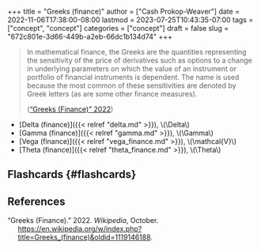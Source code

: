 +++
title = "Greeks (finance)"
author = ["Cash Prokop-Weaver"]
date = 2022-11-06T17:38:00-08:00
lastmod = 2023-07-25T10:43:35-07:00
tags = ["concept", "concept"]
categories = ["concept"]
draft = false
slug = "672c801e-3d66-449b-a2eb-66dc1b134d74"
+++

> In mathematical finance, the Greeks are the quantities representing the sensitivity of the price of derivatives such as options to a change in underlying parameters on which the value of an instrument or portfolio of financial instruments is dependent. The name is used because the most common of these sensitivities are denoted by Greek letters (as are some other finance measures).
>
> (<a href="#citeproc_bib_item_1">“Greeks (Finance)” 2022</a>)

-   [Delta (finance)]({{< relref "delta.md" >}}), \\(\Delta\\)
-   [Gamma (finance)]({{< relref "gamma.md" >}}), \\(\Gamma\\)
-   [Vega (finance)]({{< relref "vega_finance.md" >}}), \\(\mathcal{V}\\)
-   [Theta (finance)]({{< relref "theta_finance.md" >}}), \\(\Theta\\)


## Flashcards {#flashcards}

## References

<style>.csl-entry{text-indent: -1.5em; margin-left: 1.5em;}</style><div class="csl-bib-body">
  <div class="csl-entry"><a id="citeproc_bib_item_1"></a>“Greeks (Finance).” 2022. <i>Wikipedia</i>, October. <a href="https://en.wikipedia.org/w/index.php?title=Greeks_(finance)&oldid=1119146188">https://en.wikipedia.org/w/index.php?title=Greeks_(finance)&#38;oldid=1119146188</a>.</div>
</div>
